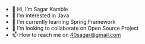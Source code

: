 - 👋 Hi, I’m Sagar Kamble
- 👀 I’m interested in Java
- 🌱 I’m currently learning Spring Framework
- 💞️ I’m looking to collaborate on Open Source Project
- 📫 How to reach me on 40sagar@gmail.com

<!---
40sagar/40sagar is a ✨ special ✨ repository because its `README.md` (this file) appears on your GitHub profile.
You can click the Preview link to take a look at your changes.
--->
